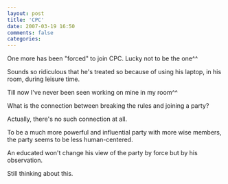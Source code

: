 ```yaml
---
layout: post
title: 'CPC'
date: 2007-03-19 16:50
comments: false
categories: 
---
```

    

One more has been "forced" to join CPC. Lucky not to be the one^^

Sounds so ridiculous that he's treated so because of using his laptop, in his room, during leisure time.

Till now I've never been seen working on mine in my room^^

What is the connection between breaking the rules and joining a party?

Actually, there's no such connection at all.

To be a much more powerful and influential party with more wise members, the party seems to be less human-centered.

An educated won't change his view of the party by force but by his observation.

Still thinking about this.
